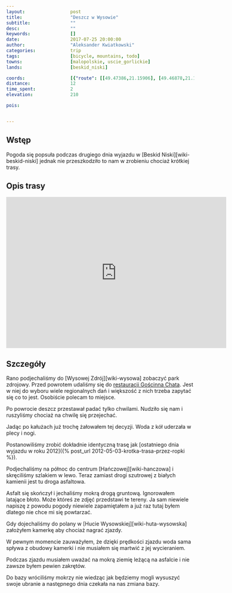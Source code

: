 ```yaml
---
layout:                 post
title:                  "Deszcz w Wysowie"
subtitle:               ""
desc:                   ""
keywords:               []
date:                   2017-07-25 20:00:00
author:                 "Aleksander Kwiatkowski"
categories:             trip
tags:                   [bicycle, mountains, todo]
towns:                  [malopolskie, uscie_gorlickie]
lands:                  [beskid_niski]

coords:                 [{"route": [[49.47386,21.15906], [49.46878,21.14712], [49.45941,21.12283], [49.44011,21.14738], [49.44128,21.17373], [49.45690,21.16180], [49.47297,21.15957]], "type": "bicycle"}]
distance:               12
time_spent:             2
elevation:              210

pois:


---
```



Wstęp
-----

Pogoda się popsuła podczas drugiego dnia wyjazdu w [Beskid Niski][wiki-beskid-niski]
jednak nie przeszkodziło to nam w zrobieniu chociaż krótkiej trasy.

Opis trasy
----------

<iframe height='405' width='590' frameborder='0' allowtransparency='true' scrolling='no' src='https://www.strava.com/activities/1100922367/embed/18a76aac9114c211210746b9381199c58d211949'></iframe>

Szczegóły
---------

[goscinna-chata]: http://www.goscinna-chata.pl/wysowa/restauracja/

Rano podjechaliśmy do [Wysowej Zdrój][wiki-wysowa] zobaczyć park zdrojowy.
Przed powrotem udaliśmy się do [restauracji Gościnna Chata][goscinna-chata].
Jest w niej do wyboru wiele regionalnych dań i większość z nich trzeba
zapytać się co to jest. Osobiście polecam to miejsce.

Po powrocie deszcz przestawał padać tylko chwilami. Nudziło się nam i
ruszyliśmy chociaż na chwilę się przejechać.

Jadąc po kałużach już trochę żałowałem tej decyzji. Woda z kół uderzała w
plecy i nogi.

Postanowiliśmy zrobić dokładnie identyczną trasę jak
[ostatniego dnia wyjazdu w roku 2012]({% post_url 2012-05-03-krotka-trasa-przez-ropki %}).

Podjechaliśmy na północ do centrum [Hańczowej][wiki-hanczowa] i skręciliśmy
szlakiem w lewo. Teraz zamiast drogi szutrowej z białych kamienii jest tu
droga asfaltowa.

Asfalt się skończył i jechaliśmy mokrą drogą gruntową. Ignorowałem latające
błoto. Może któreś ze zdjęć przedstawi te tereny. Ja sam niewiele napiszę
z powodu pogody niewiele zapamiętałem a już raz tutaj byłem
dlatego nie chce mi się powtarzać.

Gdy dojechaliśmy do polany w [Hucie Wysowskiej][wiki-huta-wysowska] założyłem
kamerkę aby chociaż nagrać zjazdy.

W pewnym momencie zauważyłem, że dzięki prędkości zjazdu woda sama spływa z
obudowy kamerki i nie musiałem się martwić z jej wycieraniem.

Podczas zjazdu musiałem uważać na mokrą ziemię leżącą na asfalcie i nie zawsze
byłem pewien zakrętów.

Do bazy wróciliśmy mokrzy nie wiedząc jak będziemy mogli wysuszyć swoje ubranie
a następnego dnia czekała na nas zmiana bazy.
